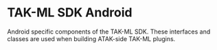 # TAK-ML SDK Android

Android specific components of the TAK-ML SDK. These interfaces and classes are used when building ATAK-side TAK-ML plugins.